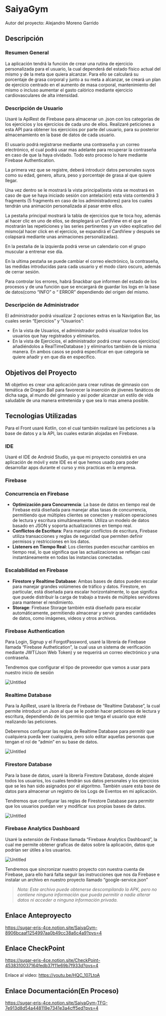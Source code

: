 # SaiyaGym

Autor del proyecto: Alejandro Moreno Garrido

## Descripción
### Resumen General

La aplicación tendrá la función de crear una rutina de ejercicio personalizada para el usuario, la cual dependerá del estado físico actual del mismo y de la meta que quiera alcanzar. Para ello se calculará su porcentaje de grasa corporal y junto a su meta a alcanzar, se creará un plan de ejercicio centrado en el aumento de masa corporal, mantenimiento del mismo o incluso aumentar el gasto calórico mediante ejercicio cardiovasculares de alta intensidad.

### Descripción de Usuario

Usaré la ApiRest de Firebase para almacenar un .json con los categorías de los ejercicios y los ejercicios de cada uno de ellos. Realizaré peticiones a esta API para obtener los ejercicios por parte del usuario, para su posterior almacenamiento en la base de datos de cada usuario.

El usuario podrá registrarse mediante una contraseña y un correo electrónico, el cual podrá usar mas adelante para recuperar la contraseña en caso de que la haya olvidado. Todo esto proceso lo hare mediante Firebase Authentication.

La primera vez que se registre, deberá introducir datos personales suyos como su edad, genero,  altura, peso y porcentaje de grasa al que quiere llegar.

Una vez dentro se le mostrará la vista principal(esta vista se mostrará en caso de que se haya iniciado sesión con antelación) esta vista contendrá 3 fragments (5 fragments en caso de los administradores) para los cuales tendrán una animación personalizada al pasar entre ellos.

La pestaña principal mostrará la tabla de ejercicios que te toca hoy, además al hacer clic en uno de ellos, se desplegará un CardView en el que se mostrarán las repeticiones y las series pertinentes y un video explicativo del mismo(al hacer click en el ejercicio, se expandirá el CardView y después se colapsará mediante unas animaciones personalizadas).

En la pestaña de la izquierda podrá verse un calendario con el grupo muscular a entrenar ese día.

En la ultima pestaña se puede cambiar el correo electrónico, la contraseña, las medidas introducidas para cada usuario y el modo claro oscuro, además de cerrar sesión.

Para controlar los errores, habrá Snackbar que informen del estado de los procesos y de una función que se encargará de guardar los logs en la base de datos(como “INFO” o “ ERROR” dependiendo del origen del mismo.

### Descripción de Administrador

El administrador podrá visualizar 2 opciones extras en la Navigation Bar, las cuales serán “Ejercicios” y “Usuarios”:

- En la vista de Usuarios, el administrador podrá visualizar todos los usuarios que hay registrados y eliminarlos.
- En la vista de Ejercicios, el administrador podrá crear nuevos ejercicios( añadiéndolos a RealTimeDatabase ) y eliminarlos también de la misma manera. En ambos casos se podrá especificar en que categoría se quiere añadir y en que día en especifico.

## Objetivos del Proyecto
Mi objetivo es crear una aplicación para crear rutinas de gimnasio con temática de Dragon Ball para favorecer la inserción de jóvenes fanáticos de dicha saga, al mundo del gimnasio y así poder alcanzar un estilo de vida saludable de una manera entretenida y que sea lo mas amena posible.

## Tecnologias Utilizadas
Para el Front usaré Kotlin, con el cual también realizaré las peticiones a la base de datos y a la API, las cuales estarán alojadas en Firebase.

### IDE

Usaré el IDE de Android Studio, ya que mi proyecto consistirá en una aplicación de móvil y este IDE es el que hemos usado para poder desarrollar apps durante el curso y mis practicas en la empresa.

### Firebase

### **Concurrencia en Firebase**

- **Optimización para Concurrencia**: La base de datos en tiempo real de Firebase está diseñada para manejar altas tasas de concurrencia, permitiendo que múltiples clientes se conecten y realicen operaciones de lectura y escritura simultáneamente. Utiliza un modelo de datos basado en JSON y soporta actualizaciones en tiempo real.
- **Conflictos de Escritura**: Para manejar conflictos de escritura, Firebase utiliza transacciones y reglas de seguridad que permiten definir permisos y restricciones en los datos.
- **Listeners en Tiempo Real**: Los clientes pueden escuchar cambios en tiempo real, lo que significa que las actualizaciones se reflejan casi instantáneamente en todas las instancias conectadas.

### Escalabilidad en Firebase

- **Firestore y Realtime Database**: Ambas bases de datos pueden escalar para manejar grandes volúmenes de tráfico y datos. Firestore, en particular, está diseñada para escalar horizontalmente, lo que significa que puede distribuir la carga de trabajo a través de múltiples servidores para mantener el rendimiento.
- **Storage**: Firebase Storage también está diseñado para escalar automáticamente, permitiendo almacenar y servir grandes cantidades de datos, como imágenes, videos y otros archivos.

### Firebase Authentication

Para Login, Signup y el ForgotPassword, usaré la librería de Firebase llamada “Firebase Authetication”, la cual usa un sistema de verificación mediante JWT(Json Web Token) y se requerirá un correo electrónico y una contraseña.

Tendremos que configurar el tipo de proveedor que vamos a usar para nuestro inicio de sesión

![Untitled](https://prod-files-secure.s3.us-west-2.amazonaws.com/31aceda5-deee-448b-823a-832fd8abc7ee/fa18c4f4-e8f8-47ff-8fe0-daeba9716a86/Untitled.png)

### Realtime Database

Para la ApiRest, usaré la librería de Firebase de “Realtime Database”, la cual permite introducir un Json al que se le podrán hacer peticiones de lectura y escritura, dependiendo de los permiso que tenga el usuario que esté realizando las peticiones.

Deberemos configurar las reglas de Realtime Database para permitir que cualquiera pueda leer cualquiera, pero solo editar aquellas personas que tengan el rol de “admin” en su base de datos.

![Untitled](https://prod-files-secure.s3.us-west-2.amazonaws.com/31aceda5-deee-448b-823a-832fd8abc7ee/aabf8fce-e864-4a97-8ece-efe388c76d62/Untitled.png)

### Firestore Database

Para la base de datos, usaré la librería  Firestore Database, donde alojaré todos los usuarios, los cuales tendrán sus datos personales y los ejercicios que se les han sido asignados por el algoritmo. También usare esta base de datos para almacenar un registro de los Logs de Eventos en mi aplicación.

Tendremos que configurar las reglas de Firestore Database para permitir que los usuarios puedan ver y modificar sus propias bases de datos.

![Untitled](https://prod-files-secure.s3.us-west-2.amazonaws.com/31aceda5-deee-448b-823a-832fd8abc7ee/89025fe9-f814-4ab4-82bb-d3f4028f518f/Untitled.png)

### Firebase Analytics Dashboard

Usaré la extensión de Firebase llamada “Firebase Analytics Dashboard”, la cual me permite obtener graficas de datos sobre la aplicación, datos que podrían ser útiles a los usuarios.

![Untitled](https://prod-files-secure.s3.us-west-2.amazonaws.com/31aceda5-deee-448b-823a-832fd8abc7ee/cfd0ba3d-28b3-4621-ba9c-b0671ed9c2a7/Untitled.png)

Tendremos que sincronizar nuestro proyecto con nuestra cuenta de Firebase, para ello hará falta seguir las instrucciones que nos da Firebase e instalar un archivo en nuestro proyecto llamado “google-service.json” 

> *Nota: Este archivo puede obtenerse descompilando la APK, pero no contiene ninguna información que pueda permitir a nadie alterar datos ni acceder a ninguna información privada.*
>

## Enlace Anteproyecto

https://sugar-eris-4ce.notion.site/SaiyaGym-8906bcaaf1254997aa0b49cc38a6c4a9?pvs=4

## Enlace CheckPoint

https://sugar-eris-4ce.notion.site/CheckPoint-4538310037164fedb37f11e69b7f933d?pvs=4

Enlace al video: https://youtu.be/HQC_107LtoA

## Enlace Documentación(En Proceso)

https://sugar-eris-4ce.notion.site/SaiyaGym-TFG-7e913d8d54a448119e7341e3a4cff5ed?pvs=4
